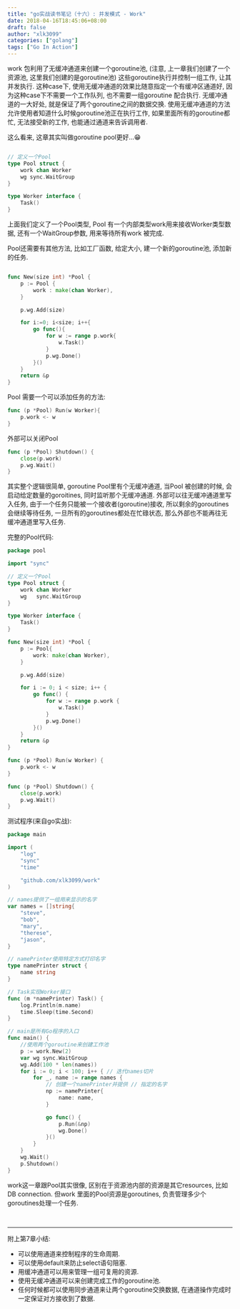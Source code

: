 ```yaml
---
title: "go实战读书笔记（十六）: 并发模式 - Work"
date: 2018-04-16T18:45:06+08:00
draft: false
author: "xlk3099"
categories: ["golang"]
tags: ["Go In Action"]
---
```


work 包利用了无缓冲通道来创建一个goroutine池, (注意, 上一章我们创建了一个资源池, 这里我们创建的是goroutine池) 这些goroutine执行并控制一组工作, 让其并发执行. 这种case下, 使用无缓冲通道的效果比随意指定一个有缓冲区通道好, 因为这种case下不需要一个工作队列, 也不需要一组goroutine 配合执行. 无缓冲通道的一大好处, 就是保证了两个goroutine之间的数据交换. 使用无缓冲通道的方法允许使用者知道什么时候goroutine池正在执行工作, 如果里面所有的goroutine都忙, 无法接受新的工作, 也能通过通道来告诉调用者.

这么看来, 这章其实叫做goroutine pool更好...😁


```go

// 定义一个Pool
type Pool struct {
    work chan Worker 
    wg sync.WaitGroup
}

type Worker interface {
    Task()
}
```
上面我们定义了一个Pool类型, Pool 有一个内部类型work用来接收Worker类型数据,
还有一个WaitGroup参数, 用来等待所有work 被完成.


Pool还需要有其他方法, 比如工厂函数, 给定大小, 建一个新的goroutine池, 添加新的任务.

```go

func New(size int) *Pool {
    p := Pool {
        work : make(chan Worker),
    }

    p.wg.Add(size)

    for i:=0; i<size; i++{
        go func(){
            for w := range p.work{
                w.Task()
            }
            p.wg.Done()
        }()
    }
    return &p
}
```
Pool 需要一个可以添加任务的方法:
```go
func (p *Pool) Run(w Worker){
    p.work <- w
}
```

外部可以关闭Pool
```go
func (p *Pool) Shutdown() {
    close(p.work)
    p.wg.Wait()
}
```

其实整个逻辑很简单, goroutine Pool里有个无缓冲通道, 当Pool 被创建的时候, 会启动给定数量的goroitines, 同时监听那个无缓冲通道. 外部可以往无缓冲通道里写入任务,
由于一个任务只能被一个接收者(goroutine)接收, 所以剩余的goroutines会继续等待任务, 一旦所有的goroutines都处在忙碌状态, 那么外部也不能再往无缓冲通道里写入任务.

完整的Pool代码:
```go
package pool

import "sync"

// 定义一个Pool
type Pool struct {
	work chan Worker
	wg   sync.WaitGroup
}

type Worker interface {
	Task()
}

func New(size int) *Pool {
	p := Pool{
		work: make(chan Worker),
	}

	p.wg.Add(size)

	for i := 0; i < size; i++ {
		go func() {
			for w := range p.work {
				w.Task()
			}
			p.wg.Done()
		}()
	}
	return &p
}

func (p *Pool) Run(w Worker) {
	p.work <- w
}

func (p *Pool) Shutdown() {
	close(p.work)
	p.wg.Wait()
}
```

测试程序(来自go实战):
```go
package main

import (
	"log"
	"sync"
	"time"

	"github.com/xlk3099/work"
)

// names提供了一组用来显示的名字
var names = []string{
	"steve",
	"bob",
	"mary",
	"therese",
	"jason",
}

// namePrinter使用特定方式打印名字
type namePrinter struct {
	name string
}

// Task实现Worker接口
func (m *namePrinter) Task() {
	log.Println(m.name)
	time.Sleep(time.Second)
}

// main是所有Go程序的入口
func main() {
	//使用两个goroutine来创建工作池
	p := work.New(2)
	var wg sync.WaitGroup
	wg.Add(100 * len(names))
	for i := 0; i < 100; i++ { // 迭代names切片
		for _, name := range names {
			// 创建一个namePrinter并提供 // 指定的名字
			np := namePrinter{
				name: name,
			}

			go func() {
				p.Run(&np)
				wg.Done()
			}()
		}
	}
	wg.Wait()
	p.Shutdown()
}

```

work这一章跟Pool其实很像, 区别在于资源池内部的资源是其它resources, 比如DB connection. 但work 里面的Pool资源是goroutines, 负责管理多少个goroutines处理一个任务.

</br>

---
附上第7章小结:

* 可以使用通道来控制程序的生命周期.
* 可以使用default来防止select语句阻塞.
* 用缓冲通道可以用来管理一组可复用的资源.
* 使用无缓冲通道可以来创建完成工作的goroutine池.
* 任何时候都可以使用同步通道来让两个goroutine交换数据, 在通道操作完成时一定保证对方接收到了数据.